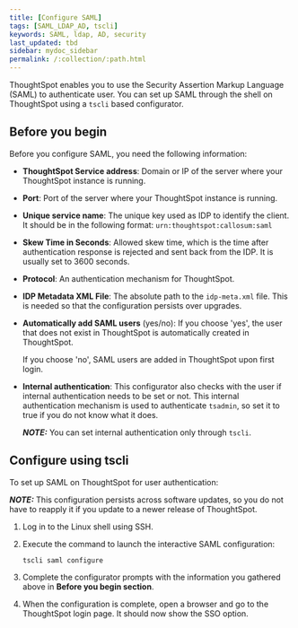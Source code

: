 ```yaml
---
title: [Configure SAML]
tags: [SAML_LDAP_AD, tscli]
keywords: SAML, ldap, AD, security
last_updated: tbd
sidebar: mydoc_sidebar
permalink: /:collection/:path.html
---
```


ThoughtSpot enables you to use the Security Assertion Markup Language (SAML) to authenticate user. You can set up SAML through the shell on ThoughtSpot using a `tscli` based configurator.

## Before you begin

Before you configure SAML, you need the following information:

- **ThoughtSpot Service address**: Domain or IP of the server where your ThoughtSpot instance is running.
- **Port**: Port of the server where your ThoughtSpot instance is running.
- **Unique service name**: The unique key used as IDP to identify the client. It should be in the following format: `urn:thoughtspot:callosum:saml`
- **Skew Time in Seconds**: Allowed skew time, which is the time after authentication response is rejected and sent back from the IDP. It is usually set to 3600 seconds.
- **Protocol**: An authentication mechanism for ThoughtSpot.
- **IDP Metadata XML File**: The absolute path to the `idp-meta.xml` file. This is needed so that the configuration persists over upgrades.
- **Automatically add SAML users** (yes/no): If you choose 'yes', the user that does not exist in ThoughtSpot is automatically created in ThoughtSpot.

  If you choose 'no', SAML users are added in ThoughtSpot upon first login.
- **Internal authentication**: This configurator also checks with the user if internal authentication needs to be set or not. This internal authentication mechanism is used to authenticate `tsadmin`, so set it to true if you do not know what it does.

  **_NOTE:_** You can set internal authentication only through `tscli`.

<!--## Configure using Management Console

{% include note.html content="The Management Console is now available in beta for customers with ThoughtSpot 5.3 or later. Please contact ThoughtSpot Support, if you want to try it." %}

To configure SAML using the admin UI:

1. Log into ThoughtSpot from a browser.
2. Click the **Admin** menu on the top navigation bar.

   ![]({{ site.baseurl }}/images/admin.png)

   This opens the ThoughtSpot Management Console.
3. Click **Settings** menu on the top navigation bar.

   ![]({{ site.baseurl }}/images/settings.png)

4. In the Settings panel, click **Authentication: SAML** and then  **Configure** option.

   ![]({{ site.baseurl }}/images/saml.png)  


5. Enter the SAML details with the information you gathered above in **Before you begin section**:

   ![]({{ site.baseurl }}/images/saml-configure.png)

   <table>
   <colgroup>
   <col width="20%" />
   <col width="80%" />
   </colgroup>
   <tr>
   <th>Field</th>
   <th>Description</th>
   </tr>
   <tr>
   <th>ThoughtSpot Service address</th>
   <td>Specify the Domain or IP of the cluster.</td>
   </tr>
   <tr>
   <th>Port</th>
   <td>Specify the port of the cluster.</td>
   </tr>
   <tr>
   <th>Unique Service Name</th>
   <td>Specify the service ID to identify client.</td>
   </tr>
   <tr>
   <th>Skew Time in Seconds</th>
   <td>Specify the alowed skew time.</td>
   </tr>
   <tr>
   <th>Protocol</th>
   <td>Specify the protocol fro authentication.</td>
   </tr>
   <tr>
   <th>IDP Metadata XML File</th>
   <td>Specify the IDP file path to persist configure over upgrades.</td>
   </tr>
   <tr>
   <th>Add users in ThoughtSpot?</th>
   <td>Select <b>Yes</b> to automatically add SAML users to ThoughtSpot upon first successful authentication. For more information, see <b>Before you begin section</b>.</td>
   </tr>
   </table>

6. Click **Save** to configure the SAML configuration.

You can now test the SAML setup. Open ThoughtSpot login page in a browser. You should see the the Single Sign On (SSO) option.

-->
## Configure using tscli

To set up SAML on ThoughtSpot for user authentication:

**_NOTE:_** This configuration persists across software updates, so you do not have to reapply it if you update to a newer release of ThoughtSpot.

1. Log in to the Linux shell using SSH.
2. Execute the command to launch the interactive SAML configuration:

    ```
    tscli saml configure
    ```

3. Complete the configurator prompts with the information you gathered above in **Before you begin section**.
4. When the configuration is complete, open a browser and go to the ThoughtSpot login page.
   It should now show the SSO option.

